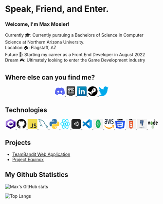 # Speak, Friend, and Enter.
### Welcome, I'm Max Mosier!
Currently 🎓: Currently pursuing a Bachelors of Science in Computer Science at Northern Arizona University. <br/> 
Location 🏠: Flagstaff, AZ <br/> 
Future 🏢: Starting my career as a Front End Developer in August 2022 <br/>
Dream 🎮: Ultimately looking to enter the Game Development industry <br />


## Where else can you find me?
<p align="center">
	<a href="" title="Taxnan#2497"> <img alt="Taxnan #2497" height="32" width="32" src="assets/discord.svg" /> </a>
	<a href="" title="Taxnan"> <img alt="Taxnan"height="32" width="32" src="assets/epicgames.svg" /> </a>
	<a href="https://www.linkedin.com/in/max-mosier/" title="Max Mosier"> <img height="32" width="32" src="assets/linkedin.png" /> </a>
	<a href="https://steamcommunity.com/profiles/76561198067190703" title="Taxnan"> <img height="32" width="32" src="assets/steam.svg" /> </a>
	<a href="https://twitter.com/senpaisumpie" title="@SenpaiSumpie"> <img height="32" width="32" src="assets/twitter.png" /> </a>
</p>

## Technologies
<p align="center">
	<a href="" title="C#"> <img height="32" width="32" src="assets/csharp.png" /> </a>
	<a href="" title="Github"> <img height="32" width="32" src="assets/github.png" /> </a>
	<a href="" title="JavaScript"> <img height="32" width="32" src="assets/javascript.png" /> </a>
	<a href="" title="MySQL"> <img height="32" width="32" src="assets/mysql.png" /> </a>
	<a href="" title="Python"> <img height="32" width="32" src="assets/python.png" /> </a>
	<a href="" title="React"> <img height="32" width="32" src="assets/react.png" /> </a>
	<a href="" title="Unity"> <img height="32" width="32" src="assets/unity.png" /> </a>
	<a href="" title="VSCode"> <img height="32" width="32" src="assets/vscode.png" /> </a>
	<a href="" title="Atom"> <img height="32" width="32" src="assets/atom.png" /> </a>
	<a href="" title="AWS"> <img height="32" width="32" src="assets/aws.png" /> </a>
	<a href="" title="CSS3"> <img height="32" width="32" src="assets/css3.png" /> </a>
	<a href="" title="HTML"> <img height="32" width="32" src="assets/html.png" /> </a>
	<a href="" title="PostgreSQL"> <img height="32" width="32" src="assets/postgresql.png" /> </a>
	<a href="" title="NodeJS"> <img height="32" width="32" src="assets/nodejs.png" /> </a>
</p>

## Projects
<ul>
	<li><a href="https://ceias.nau.edu/capstone/projects/CS/2022/Outlaws/" title="TeamBandit"> TeamBandit Web Application </a></li>
	<li><a href="https://maxmosier.com/game-projects/project-equinox/index.html" title="Equinox"> Project Equinox </a></li>
</ul>


## My Github Statistics
![Max's GitHub stats](https://github-readme-stats.vercel.app/api?username=Mmosier11&show_icons=true&theme=radical&hide=stars)

![Top Langs](https://github-readme-stats.vercel.app/api/top-langs/?username=Mmosier11&theme=radical)

